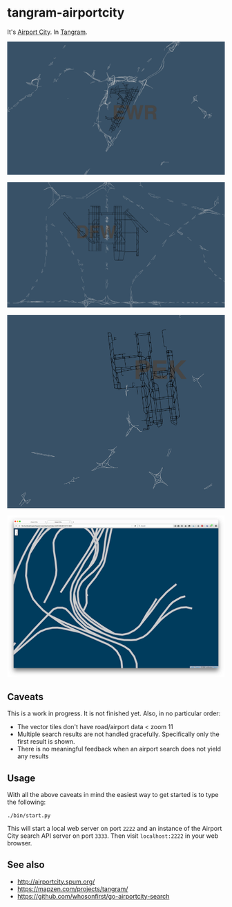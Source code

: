 # tangram-airportcity

It's [Airport City](http://airportcity.spum.org/). In [Tangram](https://mapzen.com/projects/tangram/).

![](images/tangram-airportcity-ewr.png)

![](images/tangram-airportcity-dfw.png)

![](images/tangram-airportcity-pek.png)

![](images/tangram-airportcity-noodles.png)

## Caveats

This is a work in progress. It is not finished yet. Also, in no particular order:

* The vector tiles don't have road/airport data < zoom 11
* Multiple search results are not handled gracefully. Specifically only the first result is shown.
* There is no meaningful feedback when an airport search does not yield any results

## Usage

With all the above caveats in mind the easiest way to get started is to type the following:

```
./bin/start.py
```

This will start a local web server on port `2222` and an instance of the Airport City search API server on port `3333`. Then visit `localhost:2222` in your web browser.


## See also

* http://airportcity.spum.org/
* https://mapzen.com/projects/tangram/
* https://github.com/whosonfirst/go-airportcity-search

